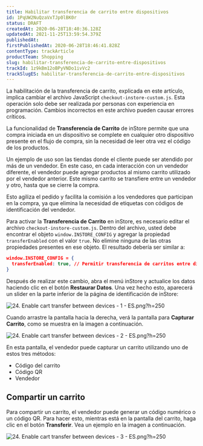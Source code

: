 ```yaml
---
title: Habilitar transferencia de carrito entre dispositivos
id: 1PqUW2NuQzaVxTJp0lBK0r
status: DRAFT
createdAt: 2020-06-28T18:40:36.128Z
updatedAt: 2021-11-25T13:59:54.379Z
publishedAt: 
firstPublishedAt: 2020-06-28T18:46:41.828Z
contentType: trackArticle
productTeam: Shopping
slug: habilitar-transferencia-de-carrito-entre-dispositivos
trackId: 1z9kBm12oBPyVNDo1ivVc2
trackSlugES: habilitar-transferencia-de-carrito-entre-dispositivos
---
```


<div class="alert alert-danger">
La habilitación de la transferencia de carrito, explicada en este artículo, implica cambiar el archivo JavaScript <code>checkout-instore-custom.js</code>. Esta operación solo debe ser realizada por personas con experiencia en programación. Cambios incorrectos en este archivo pueden causar errores críticos.
</div>

La funcionalidad de __Transferencia de Carrito__ de inStore permite que una compra iniciada en un dispositivo se complete en cualquier otro dispositivo presente en el flujo de compra, sin la necesidad de leer otra vez el código de los productos.

Un ejemplo de uso son las tiendas donde el cliente puede ser atendido por más de un vendedor. En este caso, en cada interacción con un vendedor diferente, el vendedor puede agregar productos al mismo carrito utilizado por el vendedor anterior. Este mismo carrito se transfiere entre un vendedor y otro, hasta que se cierre la compra. 

Esto agiliza el pedido y facilita la comisión a los vendedores que participan en la compra, ya que elimina la necesidad de etiquetas con códigos de identificación del vendedor.

Para activar la __Transferencia de Carrito__ en inStore, es necesario editar el archivo `checkout-instore-custom.js`. Dentro del archivo, usted debe encontrar el objeto `window.INSTORE_CONFIG` y agregar la propiedad `transferEnabled` con el valor `true`. No elimine ninguna de las otras propiedades presentes en ese objeto. El resultado debería ser similar a:

```json
window.INSTORE_CONFIG = {
  transferEnabled: true, // Permitir transferencia de carritos entre dispositivos
}
```

Después de realizar este cambio, abra el menú inStore y actualice los datos haciendo clic en el botón __Restaurar Datos__. Una vez hecho esto, aparecerá un slider en la parte inferior de la página de identificación de inStore:

![24. Enable cart transfer between devices - 1 - ES.png?h=250](https://images.ctfassets.net/alneenqid6w5/62BOCXeTPeE0Qa4dJQvAWV/01364823bc0b73dd1b8f383215f6602e/24._Enable_cart_transfer_between_devices_-_1_-_ES.png_h_250)

Cuando arrastre la pantalla hacia la derecha, verá la pantalla para __Capturar Carrito__, como se muestra en la imagen a continuación.

![24. Enable cart transfer between devices - 2 - ES.png?h=250](https://images.ctfassets.net/alneenqid6w5/7GdTfFFfOFLoogeWZCHThR/0287a10b7fe85ed4fb1cd4a17045fc36/24._Enable_cart_transfer_between_devices_-_2_-_ES.png_h_250)

En esta pantalla, el vendedor puede capturar un carrito utilizando uno de estos tres métodos:
- Código del carrito
- Código QR
- Vendedor

## Compartir un carrito

Para compartir un carrito, el vendedor puede generar un código numérico o un código QR. Para hacer esto, mientras está en la pantalla del carrito, haga clic en el botón __Transferir__. Vea un ejemplo en la imagen a continuación.

![24. Enable cart transfer between devices - 3 - ES.png?h=250](https://images.ctfassets.net/alneenqid6w5/lur8HH4iTaiw0KKkq7UHn/90dd5fa5297759372d7cb5c8f083559e/24._Enable_cart_transfer_between_devices_-_3_-_ES.png_h_250)
